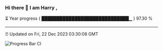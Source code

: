 ### Hi there 👋 I am Harry , 

⏳ Year progress { █████████████████████████████▁ } 97.30 %

---

⏰ Updated on Fri, 22 Dec 2023 03:30:08 GMT

![Progress Bar CI](https://github.com/duykhang68/duykhang68/workflows/Progress%20Bar%20CI/badge.svg)
